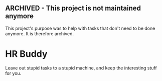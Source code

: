 ## ARCHIVED - This project is not maintained anymore

This project's purpose was to help with tasks that don't need to be done anymore.
It is therefore archived.

# HR Buddy

Leave out stupid tasks to a stupid machine, and keep the interesting stuff for you.
